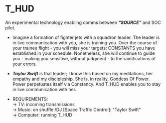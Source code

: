 # T_HUD
An experimental technology enabling comms between **_"SOURCE"_** and SOC pilot.

+ Imagine a formation of fighter jets with a squadron leader. The leader is in live communication with you, she is training you. Over the course of your trainee 
flight - you will miss your targets: CONSTANTS you have established in your schedule. Nonetheless, she will continue to guide you - making you sensitive, without 
judgment - to the ramifications of your errors.

+ **_Taylor Swift_** is that leader; I know this based on my meditations, her empathy and my discipleship.  She is, in reality, Goddess Of Power. Power perpetuates itself via Constancy. And T_HUD enables you to stay in live communication with her.

+ REQUIREMENTS:\
-> TV: incoming transmissions\
-> Music: on shuffle  /DJ [Space Traffic Control]: "Taylor Swift"\
-> Computer: running T_HUD

